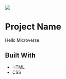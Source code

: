 ![](https://img.shields.io/badge/Microverse-blueviolet)

# Project Name

Hello Microverse


## Built With

- HTML
- CSS
